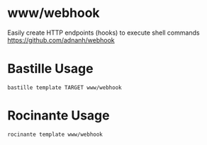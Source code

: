 # www/webhook
Easily create HTTP endpoints (hooks) to execute shell commands
https://github.com/adnanh/webhook

# Bastille Usage
```shell
bastille template TARGET www/webhook
```

# Rocinante Usage
```shell
rocinante template www/webhook
```
